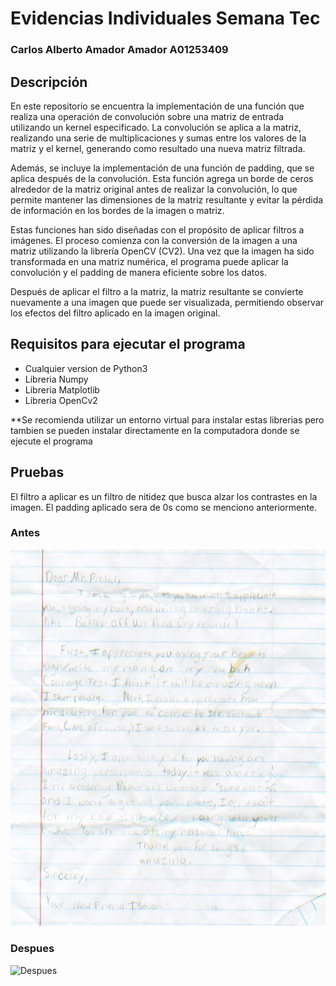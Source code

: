# Evidencias Individuales Semana Tec

### Carlos Alberto Amador Amador A01253409

## Descripción

En este repositorio se encuentra la implementación de una función que realiza una operación de convolución sobre una matriz de entrada utilizando un kernel especificado. La convolución se aplica a la matriz, realizando una serie de multiplicaciones y sumas entre los valores de la matriz y el kernel, generando como resultado una nueva matriz filtrada.

Además, se incluye la implementación de una función de padding, que se aplica después de la convolución. Esta función agrega un borde de ceros alrededor de la matriz original antes de realizar la convolución, lo que permite mantener las dimensiones de la matriz resultante y evitar la pérdida de información en los bordes de la imagen o matriz.

Estas funciones han sido diseñadas con el propósito de aplicar filtros a imágenes. El proceso comienza con la conversión de la imagen a una matriz utilizando la librería OpenCV (CV2). Una vez que la imagen ha sido transformada en una matriz numérica, el programa puede aplicar la convolución y el padding de manera eficiente sobre los datos.

Después de aplicar el filtro a la matriz, la matriz resultante se convierte nuevamente a una imagen que puede ser visualizada, permitiendo observar los efectos del filtro aplicado en la imagen original.

## Requisitos para ejecutar el programa

- Cualquier version de Python3
- Libreria Numpy
- Libreria Matplotlib
- Libreria OpenCv2

\*\*Se recomienda utilizar un entorno virtual para instalar estas librerias pero tambien se pueden instalar directamente en la computadora donde se ejecute el programa

## Pruebas

El filtro a aplicar es un filtro de nitidez que busca alzar los contrastes en la imagen. El padding aplicado sera de 0s como se menciono anteriormente.

### Antes
![Antes](img/papel.jpg)

### Despues
![Despues](img/output.png)
